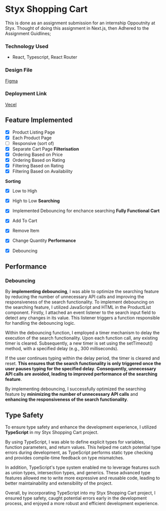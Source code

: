 
# Styx Shopping Cart

This is done as an assignment submission for an internship Oppoutnity at Styx.
Thought of doing this assignment in Next.js, then Adhered to the Assignment Guidlines;


### Technology Used
- React, Typescript, React Router


### Design File
[Figma](https://www.figma.com/design/p5PLinvCe82ZudXuhYcp3u/styx-shopping-cart?node-id=0-1&t=qvl1bfBF4lwUXSfc-1)
### Deployment Link
[Vecel](https://styx-shopping-cart.vercel.app/)


## Feature Implemented
- [x]  Product Listing Page
- [x]  Each Product Page
- [ ]  Responsive (sort of)
- [x]  Separate Cart Page
**Filterisation** 
- [x] Ordering Based on Price 
- [x] Ordering Based on Rating  
- [x] Filtering Based on Rating
- [x] Filtering Based on Availability
  
**Sorting**
- [x]  Low to High
- [x]  High to Low
**Searching**
- [x]  Implemented Debouncing for enchance searching
**Fully Functional Cart**
- [x]  Add To Cart
- [x]  Remove Item
- [x]  Change Quantity
**Performance**
- [x]  Debouncing


## Performance

### Debouncing

By **implementing debouncing**, I was able to optimize the searching feature by reducing the number of unnecessary API calls and improving the responsiveness of the search functionality.
To implement debouncing on the searching feature, I utilized JavaScript and HTML in the ProductList component. Firstly, I attached an event listener to the search input field to detect any changes in its value. This listener triggers a function responsible for handling the debouncing logic.

Within the debouncing function, I employed a timer mechanism to delay the execution of the search functionality. Upon each function call, any existing timer is cleared. Subsequently, a new timer is set using the setTimeout() method, with a specified delay (e.g., 300 milliseconds).

If the user continues typing within the delay period, the timer is cleared and reset. **This ensures that the search functionality is only triggered once the user pauses typing for the specified delay**. **Consequently, unnecessary API calls are avoided, leading to improved performance of the searching feature**.

By implementing debouncing, I successfully optimized the searching feature by **minimizing the number of unnecessary API calls** and **enhancing the responsiveness of the search functionality**.


## Type Safety

To ensure type safety and enhance the development experience, I utilized **TypeScript** in my Styx Shopping Cart project. 

By using TypeScript, I was able to define explicit types for variables, function parameters, and return values. This helped me catch potential type errors during development, as TypeScript performs static type checking and provides compile-time feedback on type mismatches.

In addition, TypeScript's type system enabled me to leverage features such as union types, intersection types, and generics. These advanced type features allowed me to write more expressive and reusable code, leading to better maintainability and extensibility of the project.

Overall, by incorporating TypeScript into my Styx Shopping Cart project, I ensured type safety, caught potential errors early in the development process, and enjoyed a more robust and efficient development experience.
